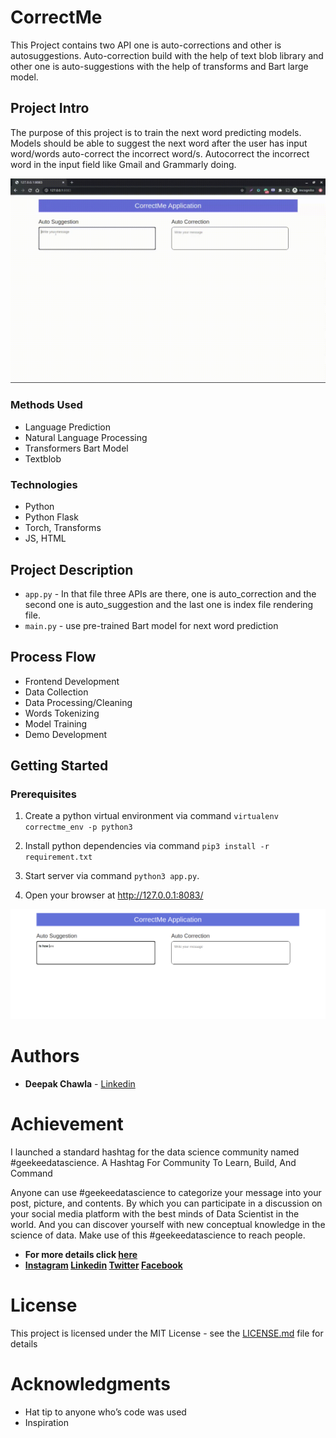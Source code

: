 # CorrectMe
This Project contains two API one is auto-corrections and other is autosuggestions.
Auto-correction build with the help of text blob library and other one is auto-suggestions with the help of transforms and Bart large model.

## Project Intro

The purpose of this project is to train the next word predicting models. Models should be able to suggest the next word after the user has input word/words auto-correct the incorrect word/s.
Autocorrect the incorrect word in the input field like Gmail and Grammarly doing.

![CorrectMe](correctme.gif)

### Methods Used
* Language Prediction
* Natural Language Processing
* Transformers Bart Model
* Textblob

### Technologies
* Python
* Python Flask
* Torch, Transforms
* JS, HTML

## Project Description
* `app.py` - In that file three APIs are there, one is auto_correction and the second one is auto_suggestion and the last one is index file rendering file.
* `main.py` - use pre-trained Bart model for next word prediction

## Process Flow
- Frontend Development
- Data Collection
- Data Processing/Cleaning
- Words Tokenizing
- Model Training
- Demo Development

## Getting Started

### Prerequisites
1. Create a python virtual environment via command
`virtualenv correctme_env -p python3`

2. Install python dependencies via command
`pip3 install -r requirement.txt`

3. Start server via command `python3 app.py`.

4. Open your browser at http://127.0.0.1:8083/

[![Watch the video](screen_shot_app.png)](https://youtu.be/h4oqBxVlcxA)

# Authors

* **Deepak Chawla** - [Linkedin](https://www.linkedin.com/in/deepakchawla1307/)

# Achievement

I launched a standard hashtag for the data science
community named #geekeedatascience. A Hashtag For Community To Learn, Build, And Command

Anyone can use #geekeedatascience to categorize your message into your post, picture, and contents. By which you can participate in a discussion on your social media platform with the best minds of Data Scientist in the world. And you can discover yourself with new conceptual knowledge in the science of data. Make use of this #geekeedatascience to reach people.

* **For more details click [here](https://geekeedatascience.com/)**
* **[Instagram](https://www.instagram.com/geekeedatascience/)
[Linkedin](https://www.linkedin.com/in/geekeedatascience/) [Twitter](https://twitter.com/GDatascience)
[Facebook](https://www.facebook.com/Geekeedatascience-105980804425336)**


# License

This project is licensed under the MIT License - see the [LICENSE.md](LICENSE.md) file for details

# Acknowledgments

* Hat tip to anyone who’s code was used
* Inspiration